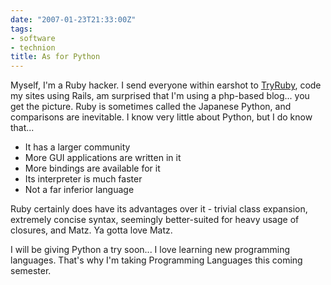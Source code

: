 ```yaml
---
date: "2007-01-23T21:33:00Z"
tags:
- software
- technion
title: As for Python
---
```


Myself, I'm a Ruby hacker. I send everyone within earshot to
[TryRuby](http://tryruby.hobix.com), code my sites using Rails, am surprised
that I'm using a php-based blog... you get the picture. Ruby is sometimes
called the Japanese Python, and comparisons are inevitable. I know very little
about Python, but I do know that...

* It has a larger community
* More GUI applications are written in it
* More bindings are available for it
* Its interpreter is much faster
* Not a far inferior language

Ruby certainly does have its advantages over it - trivial class expansion,
extremely concise syntax, seemingly better-suited for heavy usage of closures,
and Matz. Ya gotta love Matz.

I will be giving Python a try soon... I love learning new programming
languages. That's why I'm taking Programming Languages this coming semester.
